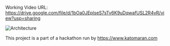 
Working Video URL: https://drive.google.com/file/d/1bOa0JEplseS7sTv6K9uDqwafUSL2R4vR/view?usp=sharing

![Architecture](https://github.com/user-attachments/assets/6128c030-c767-4eb0-86a7-188b055ddf7f)


This project is a part of a hackathon run by https://www.katomaran.com
